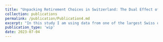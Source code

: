 ```yaml
---
title: "Unpacking Retirement Choices in Switzerland: The Dual Effect of Marital Status and Voluntary Savings"
collection: publications
permalink: /publication/Publication4.md
excerpt: "In this study I am using data from one of the largest Swiss occupational pension providers to investigate the capital versus annuity choice Swiss retirees face at the end of their working lives. In particular, I consider how marital status and voluntary, tax-incentivized savings decisions across their working lives interact with this pivotal decision."
publication_type: 'wip'
date: 2023-07-04
---
```

